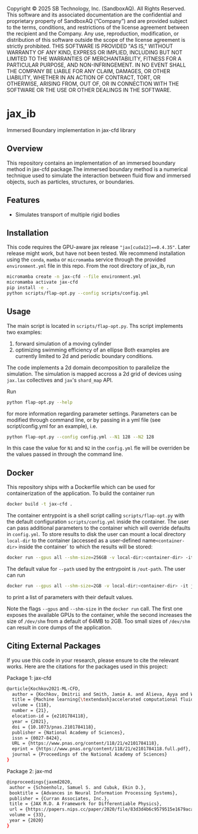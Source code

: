 Copyright © 2025 SB Technology, Inc. (SandboxAQ). All Rights Reserved.
This software and its associated documentation are the confidential and proprietary property of SandboxAQ (“Company”) and are provided subject to the terms, conditions, and restrictions of the license agreement between the recipient and the Company. Any use, reproduction, modification, or distribution of this software outside the scope of the license agreement is strictly prohibited.
THIS SOFTWARE IS PROVIDED "AS IS," WITHOUT WARRANTY OF ANY KIND, EXPRESS OR IMPLIED, INCLUDING BUT NOT LIMITED TO THE WARRANTIES OF MERCHANTABILITY, FITNESS FOR A PARTICULAR PURPOSE, AND NON-INFRINGEMENT. IN NO EVENT SHALL THE COMPANY BE LIABLE FOR ANY CLAIM, DAMAGES, OR OTHER LIABILITY, WHETHER IN AN ACTION OF CONTRACT, TORT, OR OTHERWISE, ARISING FROM, OUT OF, OR IN CONNECTION WITH THE SOFTWARE OR THE USE OR OTHER DEALINGS IN THE SOFTWARE.

# jax_ib
Immersed Boundary implementation in jax-cfd library


## Overview

This repository contains an implementation of an immersed boundary method in jax-cfd package.The immersed boundary method is a numerical technique used to simulate the interaction between fluid flow and immersed objects, such as particles, structures, or boundaries.

## Features

- Simulates transport of multiple rigid bodies

## Installation

This code requires the GPU-aware jax release `"jax[cuda12]==0.4.35"`. Later release might work, but have not been tested.
We recommend installation using the `conda`, `mamba` or `micromamba` service through the provided `environment.yml` file
in this repo. From the root directory of jax_ib, run

```bash
micromamba create -n jax-cfd --file environment.yml
micromamba activate jax-cfd
pip install -e .
python scripts/flap-opt.py --config scripts/config.yml
```

## Usage
The main script is located in `scripts/flap-opt.py`. Ths script implements two examples:
1. forward simulation of a moving cylinder
2. optimizing swimming efficiency of an ellipse
Both examples are currently limited to 2d and periodic boundary conditions.

The code implements a 2d domain decomposition to parallelize the simulation. The simulation is
mapped accross a 2d grid of devices using `jax.lax` collectives and `jax`'s `shard_map` API.

Run
```bash
python flap-opt.py --help
```
for more information regarding parameter settings. Parameters can be modified through command line,
or by passing in a yml file (see script/config.yml for an example), i.e.
```bash
python flap-opt.py --config config.yml --N1 128 --N2 128
```
In this case the value for `N1` and `N2` in the `config.yml` fle will be overriden be the values passed
in through the command line.


## Docker

This repository ships with a Dockerfile which can be used for containerization of the application.
To build the container run
```bash
docker build -t jax-cfd .
```

The container entrypoint is a shell script calling `scripts/flap-opt.py` with the default
configuration `scripts/config.yml` inside the container. The user can pass additional parameters
to the container which will override defaults in `config.yml`. To store results to disk the user
can mount a local directory `local-dir` to the container (accessed as a user-defined name`<container-dir>`
inside the container` to which the results will be stored:
```bash
docker run --gpus all --shm-size=256GB -v local-dir:<container-dir> -it jax-cfd --path container-dir --N1 128 --N2 128 # more parameters can be passed
```
The default value for `--path` used by the entrypoint is `/out-path`.
The user can run
```bash
docker run --gpus all --shm-size=2GB -v local-dir:<container-dir> -it jax-cfd --help
```
to print a list of parameters with their default values.

Note the flags `--gpus` and `--shm-size` in the `docker run` call. The first one exposes the available GPUs to the container, while
the second increases the size of `/dev/shm` from a default of 64MB to 2GB. Too small sizes of `/dev/shm` can result in core dumps
of the application.


## Citing External Packages
If you use this code in your research, please ensure to cite the relevant works. Here are the citations for the packages used in this project:

Package 1: jax-cfd
```bash
@article{Kochkov2021-ML-CFD,
  author = {Kochkov, Dmitrii and Smith, Jamie A. and Alieva, Ayya and Wang, Qing and Brenner, Michael P. and Hoyer, Stephan},
  title = {Machine learning{\textendash}accelerated computational fluid dynamics},
  volume = {118},
  number = {21},
  elocation-id = {e2101784118},
  year = {2021},
  doi = {10.1073/pnas.2101784118},
  publisher = {National Academy of Sciences},
  issn = {0027-8424},
  URL = {https://www.pnas.org/content/118/21/e2101784118},
  eprint = {https://www.pnas.org/content/118/21/e2101784118.full.pdf},
  journal = {Proceedings of the National Academy of Sciences}
}
```
Package 2: jax-md
```bash
@inproceedings{jaxmd2020,
 author = {Schoenholz, Samuel S. and Cubuk, Ekin D.},
 booktitle = {Advances in Neural Information Processing Systems},
 publisher = {Curran Associates, Inc.},
 title = {JAX M.D. A Framework for Differentiable Physics},
 url = {https://papers.nips.cc/paper/2020/file/83d3d4b6c9579515e1679aca8cbc8033-Paper.pdf},
 volume = {33},
 year = {2020}
}
```




